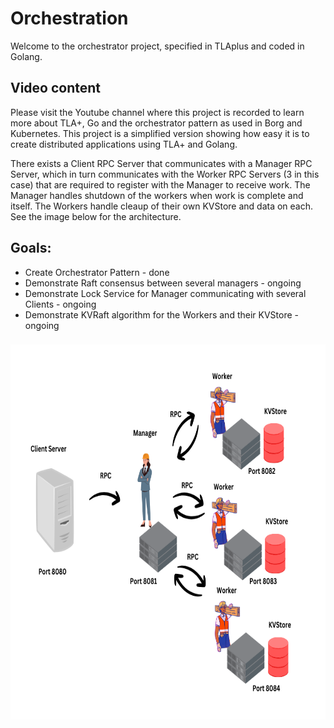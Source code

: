 # Orchestration

Welcome to the orchestrator project, specified in TLAplus and coded in Golang. 

## Video content

Please visit the Youtube channel where this project is recorded to learn more about TLA+, Go and the orchestrator pattern as used in Borg and Kubernetes. This project is a simplified version showing how easy it is to create distributed applications using TLA+ and Golang.

There exists a Client RPC Server that communicates with a Manager RPC Server, which in turn communicates with the Worker RPC Servers (3 in this case) that are required to register with the Manager to receive work. The Manager handles shutdown of the workers when work is complete and itself. The Workers handle cleaup of their own KVStore and data on each. See the image below for the architecture.

## Goals: 

- Create Orchestrator Pattern - done
- Demonstrate Raft consensus between several managers - ongoing
- Demonstrate Lock Service for Manager communicating with several Clients - ongoing
- Demonstrate KVRaft algorithm for the Workers and their KVStore - ongoing


<h3 align="center" > <img src="./orchestration.png" width="800" height="600" style="center: 10px;"></h3


